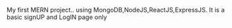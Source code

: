 My first MERN project.. using MongoDB,NodeJS,ReactJS,ExpressJS. It is a basic signUP and LogIN page only
